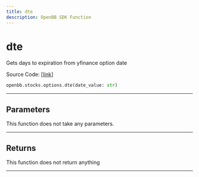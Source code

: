 ```yaml
---
title: dte
description: OpenBB SDK Function
---
```


# dte

Gets days to expiration from yfinance option date

Source Code: [[link](https://github.com/OpenBB-finance/OpenBBTerminal/tree/main/openbb_terminal/stocks/options/yfinance_model.py#L361)]

```python
openbb.stocks.options.dte(date_value: str)
```

---

## Parameters

This function does not take any parameters.

---

## Returns

This function does not return anything

---

